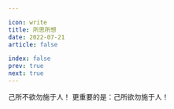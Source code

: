 ```yaml
---

icon: write
title: 所思所想
date: 2022-07-21
article: false

index: false
prev: true
next: true
---
```




己所不欲勿施于人！
更重要的是：己所欲勿施于人！

